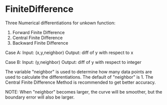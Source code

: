 # FiniteDifference

Three Numerical differentiations for unkown function:
1. Forward Finite Difference
2. Central Finite Difference
3. Backward Finite Difference

Case A:
Input: (x,y,neighbor)
Output: diff of y with respect to x 

Case B:
Input: (y,neighbor)
Output: diff of y with respect to integer


The variable "neighbor" is used to determine how many data points are used to calculate the differentiations.
The default of "neighbor" is 1.
The Central Finite Difference Method is recommended to get better accuracy.

NOTE: When "neighbor" becomes larger, the curve will be smoother, but the boundary error will also be larger.
